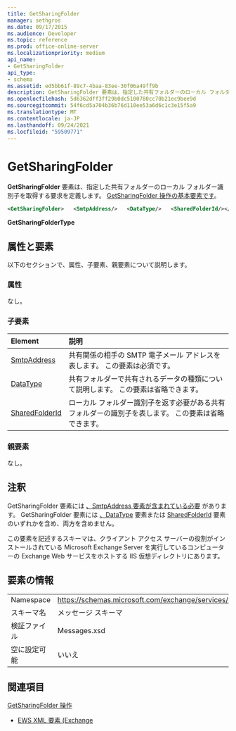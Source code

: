 ```yaml
---
title: GetSharingFolder
manager: sethgros
ms.date: 09/17/2015
ms.audience: Developer
ms.topic: reference
ms.prod: office-online-server
ms.localizationpriority: medium
api_name:
- GetSharingFolder
api_type:
- schema
ms.assetid: ed5bb61f-89c7-4baa-83ee-30f06a49ff9b
description: GetSharingFolder 要素は、指定した共有フォルダーのローカル フォルダー識別子を取得する要求を定義します。 GetSharingFolder 操作の基本要素です。
ms.openlocfilehash: 5d6362dff3ff29b0dc5100780cc70b21ec9bee9d
ms.sourcegitcommit: 54f6cd5a704b36b76d110ee53a6d6c1c3e15f5a9
ms.translationtype: MT
ms.contentlocale: ja-JP
ms.lasthandoff: 09/24/2021
ms.locfileid: "59509771"
---
```

# <a name="getsharingfolder"></a>GetSharingFolder

**GetSharingFolder** 要素は、指定した共有フォルダーのローカル フォルダー識別子を取得する要求を定義します。 [GetSharingFolder 操作の基本要素です](getsharingfolder-operation.md)。
  
```xml
<GetSharingFolder>   <SmtpAddress/>   <DataType/>   <SharedFolderId/></GetSharingFolder>
```

 **GetSharingFolderType**
## <a name="attributes-and-elements"></a>属性と要素

以下のセクションで、属性、子要素、親要素について説明します。
  
### <a name="attributes"></a>属性

なし。
  
### <a name="child-elements"></a>子要素

|**Element**|**説明**|
|:-----|:-----|
|[SmtpAddress](smtpaddress.md) <br/> |共有関係の相手の SMTP 電子メール アドレスを表します。 この要素は必須です。  <br/> |
|[DataType](datatype.md) <br/> |共有フォルダーで共有されるデータの種類について説明します。 この要素は省略できます。  <br/> |
|[SharedFolderId](sharedfolderid.md) <br/> |ローカル フォルダー識別子を返す必要がある共有フォルダーの識別子を表します。 この要素は省略できます。  <br/> |
   
### <a name="parent-elements"></a>親要素

なし。
  
## <a name="remarks"></a>注釈

GetSharingFolder 要素には [、SmtpAddress 要素が含まれている必要](smtpaddress.md) があります。 GetSharingFolder 要素には [、DataType](datatype.md) 要素または [SharedFolderId](sharedfolderid.md) 要素のいずれかを含め、両方を含めません。 
  
この要素を記述するスキーマは、クライアント アクセス サーバーの役割がインストールされている Microsoft Exchange Server を実行しているコンピューターの Exchange Web サービスをホストする IIS 仮想ディレクトリにあります。
  
## <a name="element-information"></a>要素の情報

|||
|:-----|:-----|
|Namespace  <br/> |https://schemas.microsoft.com/exchange/services/2006/messages  <br/> |
|スキーマ名  <br/> |メッセージ スキーマ  <br/> |
|検証ファイル  <br/> |Messages.xsd  <br/> |
|空に設定可能  <br/> |いいえ  <br/> |
   
## <a name="see-also"></a>関連項目



[GetSharingFolder 操作](getsharingfolder-operation.md)


- [EWS XML 要素 (Exchange](ews-xml-elements-in-exchange.md)

